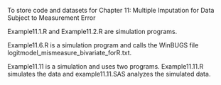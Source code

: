 To store code and datasets for Chapter 11: Multiple Imputation for Data Subject to Measurement Error

Example11.1.R and Example11.2.R are simulation programs.

Example11.6.R is a simulation program and calls the WinBUGS file logitmodel_mismeasure_bivariate_forR.txt.

Example11.11 is a simulation and uses two programs. Example11.11.R simulates the data and example11.11.SAS analyzes the simulated data. 

